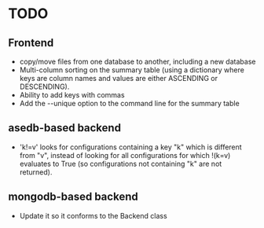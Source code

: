 # TODO

## Frontend

* copy/move files from one database to another, including a new database
* Multi-column sorting on the summary table (using a dictionary where keys are column names and values are either ASCENDING or DESCENDING).
* Ability to add keys with commas
* Add the --unique option to the command line for the summary table

## asedb-based backend

* 'k!=v' looks for configurations containing a key "k" which is different from "v", instead of looking for all configurations for which !(k=v) evaluates to True (so configurations not containing "k" are not returned).

## mongodb-based backend

* Update it so it conforms to the Backend class
